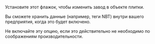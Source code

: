 Установите этот флажок, чтобы изменить завод в объекте плитки. 

Вы сможете хранить данные (например, теги NBT) внутри вашего предприятия, когда это будет включено.

Не включайте эту опцию, если это действительно не необходимо по соображениям производительности.